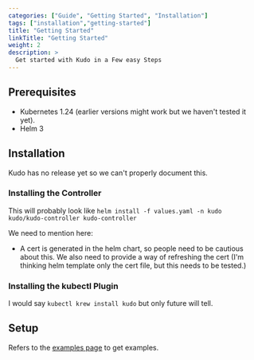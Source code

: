 ```yaml
---
categories: ["Guide", "Getting Started", "Installation"]
tags: ["installation","getting-started"]
title: "Getting Started"
linkTitle: "Getting Started"
weight: 2
description: >
  Get started with Kudo in a Few easy Steps
---
```


## Prerequisites

- Kubernetes 1.24 (earlier versions might work but we haven't tested it yet).
- Helm 3

## Installation

Kudo has no release yet so we can't properly document this.

### Installing the Controller

This will probably look like `helm install -f values.yaml -n kudo kudo/kudo-controller kudo-controller`

We need to mention here:

- A cert is generated in the helm chart, so people need to be cautious about this. We also need to provide a way of refreshing the cert (I'm thinking helm template only the cert file, but this needs to be tested.)

### Installing the kubectl Plugin

I would say `kubectl krew install kudo`  but only future will tell.

## Setup

Refers to the [examples page](../examples) to get examples.
